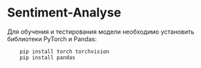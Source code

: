 # Sentiment-Analyse
Для обучения и тестирования модели необходимо установить библиотеки PyTorch и Pandas:

```
    pip install torch torchvision
    pip install pandas
```
